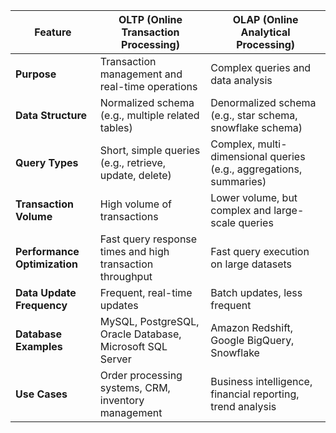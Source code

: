 

| **Feature**               | **OLTP (Online Transaction Processing)**               | **OLAP (Online Analytical Processing)**                 |
|---------------------------|--------------------------------------------------------|--------------------------------------------------------|
| **Purpose**               | Transaction management and real-time operations        | Complex queries and data analysis                     |
| **Data Structure**        | Normalized schema (e.g., multiple related tables)      | Denormalized schema (e.g., star schema, snowflake schema) |
| **Query Types**           | Short, simple queries (e.g., retrieve, update, delete) | Complex, multi-dimensional queries (e.g., aggregations, summaries) |
| **Transaction Volume**    | High volume of transactions                           | Lower volume, but complex and large-scale queries      |
| **Performance Optimization** | Fast query response times and high transaction throughput | Fast query execution on large datasets               |
| **Data Update Frequency** | Frequent, real-time updates                           | Batch updates, less frequent                          |
| **Database Examples**     | MySQL, PostgreSQL, Oracle Database, Microsoft SQL Server | Amazon Redshift, Google BigQuery, Snowflake            |
| **Use Cases**             | Order processing systems, CRM, inventory management    | Business intelligence, financial reporting, trend analysis |


